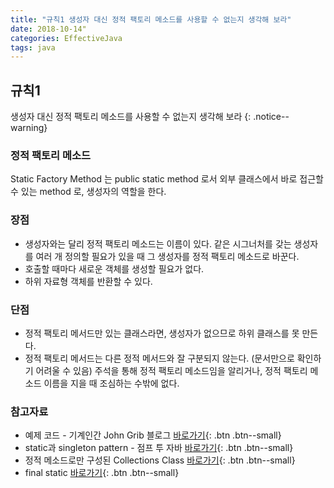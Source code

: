 ```yaml
---
title: "규칙1 생성자 대신 정적 팩토리 메소드를 사용할 수 없는지 생각해 보라"
date: 2018-10-14"
categories: EffectiveJava
tags: java
---
```


## 규칙1
생성자 대신 정적 팩토리 메소드를 사용할 수 없는지 생각해 보라
{: .notice--warning}

### 정적 팩토리 메소드
Static Factory Method 는 public static method 로서 외부 클래스에서 바로 접근할 수 있는 method 로, 생성자의 역할을 한다.

### 장점
* 생성자와는 달리 정적 팩토리 메소드는 이름이 있다.
  같은 시그너처를 갖는 생성자를 여러 개 정의할 필요가 있을 때 그 생성자를 정적 팩토리 메소드로 바꾼다.
* 호출할 때마다 새로운 객체를 생성할 필요가 없다.
* 하위 자료형 객체를 반환할 수 있다.

### 단점
* 정적 팩토리 메서드만 있는 클래스라면, 생성자가 없으므로 하위 클래스를 못 만든다.
* 정적 팩토리 메서드는 다른 정적 메서드와 잘 구분되지 않는다. (문서만으로 확인하기 어려울 수 있음)
주석을 통해 정적 팩토리 메소드임을 알리거나, 정적 팩토리 메소드 이름을 지을 때 조심하는 수밖에 없다.

### 참고자료
* 예제 코드 - 기계인간 John Grib 블로그 [바로가기](https://johngrib.github.io/wiki/static-factory-method-pattern/){: .btn .btn--small}
* static과 singleton pattern - 점프 투 자바 [바로가기](https://wikidocs.net/228){: .btn .btn--small}
* 정적 메소드로만 구성된 Collections Class [바로가기](http://www.incodom.kr/Java/java.util.Collections){: .btn .btn--small}
* final static [바로가기](https://djkeh.github.io/articles/Why-should-final-member-variables-be-conventionally-static-in-Java-kor/){: .btn .btn--small}
